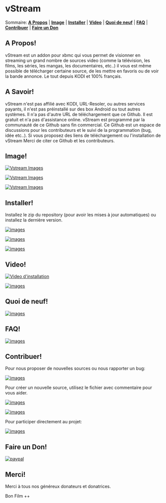 vStream
=================

Sommaire: **[A Propos](#a-propos)** | **[Image](#image)** | **[Installer](#installer)** | **[Video](#video)** | **[Quoi de neuf](#quoi-de-neuf)** | **[FAQ](#faq)** | **[Contribuer](#contribuer)** | **[Faire un Don](#faire-un-don)** 

## A Propos!

vStream est un addon pour xbmc qui vous permet de visionner en streaming un grand nombre de sources video (comme la télévision, les films, les séries, les mangas, les documentaires, etc..) il vous est même possible de télécharger certaine source, de les mettre en favoris ou de voir la bande annonce. Le tout depuis KODI et 100% français.

## A Savoir!

vStream n'est pas affilié avec KODI, URL-Resoler, ou autres services payants, il n'est pas préinstallé sur des box Android ou tout autres systèmes. Il n'a pas d'autre URL de téléchargement que ce Github. Il est gratuit et n'a pas d'assistance online.
vStream est programmé par la communauté de ce Github sans fin commercial. Ce Github est un espace de discussions pour les contributeurs et le suivi de la programmation (bug, idée etc..).
Si vous proposez des liens de téléchargement ou l'installation de vStream Merci de citer ce Github et les contributeurs.

## Image!

[![Vstream Images](http://img11.hostingpics.net/pics/524157Sanstitre1.jpg)](http://img11.hostingpics.net/pics/524157Sanstitre1.jpg)

[![Vstream Images](http://img11.hostingpics.net/pics/406095Sanstitre2.jpg)](http://img11.hostingpics.net/pics/406095Sanstitre2.jpg)

[![Vstream Images](http://img11.hostingpics.net/pics/642751Sanstitre3.jpg)](http://img11.hostingpics.net/pics/642751Sanstitre3.jpg)

## Installer!

Installez le zip du repository (pour avoir les mises à jour automatiques) ou installez la dernière version.

[![images](https://img.shields.io/badge/T%C3%A9l%C3%A9charger-Repository-blue.svg?style=for-the-badge)](https://github.com/Kodi-vStream/venom-xbmc-addons/releases/tag/Repository)

[![images](https://img.shields.io/badge/T%C3%A9l%C3%A9charger-Derni%C3%A8res%20versions-green.svg?style=for-the-badge)](https://github.com/Kodi-vStream/venom-xbmc-addons/releases/)

[![images](https://img.shields.io/badge/T%C3%A9l%C3%A9charger-Toutes%20les%20versions-yellow.svg?style=for-the-badge)](https://github.com/Kodi-vStream/venom-xbmc-addons/tree/Beta/repo/plugin.video.vstream)


## Video!		
	
 [![Video d'installation](http://img.youtube.com/vi/jQePwxpTKbI/0.jpg)](https://youtu.be/jQePwxpTKbI)
 
 [![images](https://img.shields.io/badge/Chaine-Youtube-red.svg?style=for-the-badge)](https://www.youtube.com/channel/UCdyY1QEC8dJSU6-6GPKPrnA)
 
 
## Quoi de neuf!

[![images](https://img.shields.io/badge/voir-Changelog-yellowgreen.svg?style=for-the-badge)](https://github.com/Kodi-vStream/venom-xbmc-addons/blob/Beta/plugin.video.vstream/changelog.txt)


## FAQ!

[![images](https://img.shields.io/badge/voir-Wiki-yellowgreen.svg?style=for-the-badge)](https://github.com/Kodi-vStream/venom-xbmc-addons/wiki)


## Contribuer!

Pour nous proposer de nouvelles sources ou nous rapporter un bug:

[![images](https://img.shields.io/badge/Github-Issues-blue.svg?style=for-the-badge)](https://github.com/Kodi-vStream/venom-xbmc-addons/issues)

Pour créer un nouvelle source, utilisez le fichier avec commentaire pour vous aider.

[![images](https://img.shields.io/badge/Fichier-Site-green.svg?style=for-the-badge)](https://github.com/Kodi-vStream/venom-xbmc-addons/blob/Beta/ajouter_une_source.py)

[![images](https://img.shields.io/badge/Ficher-H%C3%A9bergeur-yellow.svg?style=for-the-badge)](https://github.com/Kodi-vStream/venom-xbmc-addons/blob/Beta/ajouter_un_hebergeur.py)

Pour participer directement au projet:

[![images](https://img.shields.io/badge/T%C3%A9l%C3%A9charger-B%C3%AAta-orange.svg?style=for-the-badge)](https://minhaskamal.github.io/DownGit/#/home?url=https:%2F%2Fgithub.com%2FKodi-vStream%2Fvenom-xbmc-addons%2Ftree%2FBeta%2Fplugin.video.vstream)


## Faire un Don!

[![paypal](https://img.shields.io/badge/Don-Paypal/CB-009CDE.svg?style=for-the-badge)](https://www.paypal.com/cgi-bin/webscr?cmd=_s-xclick&hosted_button_id=XGYW7QDKCLPCJ)


## Merci!

Merci à tous nos généreux donateurs et donatrices.

Bon Film ++
